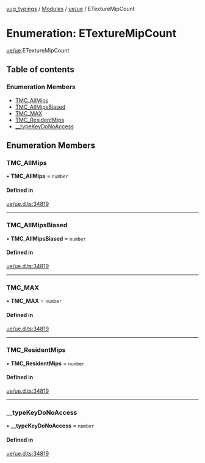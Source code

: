 [yug_typings](../README.md) / [Modules](../modules.md) / [ue/ue](../modules/ue_ue.md) / ETextureMipCount

# Enumeration: ETextureMipCount

[ue/ue](../modules/ue_ue.md).ETextureMipCount

## Table of contents

### Enumeration Members

- [TMC\_AllMips](ue_ue.ETextureMipCount.md#tmc_allmips)
- [TMC\_AllMipsBiased](ue_ue.ETextureMipCount.md#tmc_allmipsbiased)
- [TMC\_MAX](ue_ue.ETextureMipCount.md#tmc_max)
- [TMC\_ResidentMips](ue_ue.ETextureMipCount.md#tmc_residentmips)
- [\_\_typeKeyDoNoAccess](ue_ue.ETextureMipCount.md#__typekeydonoaccess)

## Enumeration Members

### TMC\_AllMips

• **TMC\_AllMips** = `number`

#### Defined in

[ue/ue.d.ts:34819](https://github.com/YugMetaverse/yug_typings/blob/b7d9b19/ue/ue.d.ts#L34819)

___

### TMC\_AllMipsBiased

• **TMC\_AllMipsBiased** = `number`

#### Defined in

[ue/ue.d.ts:34819](https://github.com/YugMetaverse/yug_typings/blob/b7d9b19/ue/ue.d.ts#L34819)

___

### TMC\_MAX

• **TMC\_MAX** = `number`

#### Defined in

[ue/ue.d.ts:34819](https://github.com/YugMetaverse/yug_typings/blob/b7d9b19/ue/ue.d.ts#L34819)

___

### TMC\_ResidentMips

• **TMC\_ResidentMips** = `number`

#### Defined in

[ue/ue.d.ts:34819](https://github.com/YugMetaverse/yug_typings/blob/b7d9b19/ue/ue.d.ts#L34819)

___

### \_\_typeKeyDoNoAccess

• **\_\_typeKeyDoNoAccess** = `number`

#### Defined in

[ue/ue.d.ts:34819](https://github.com/YugMetaverse/yug_typings/blob/b7d9b19/ue/ue.d.ts#L34819)
